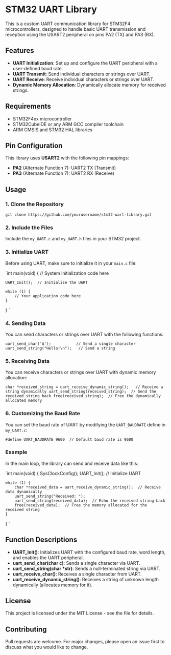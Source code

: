 STM32 UART Library
==================

This is a custom UART communication library for STM32F4 microcontrollers, designed to handle basic UART transmission and reception using the USART2 peripheral on pins PA2 (TX) and PA3 (RX).

Features
--------

-   **UART Initialization**: Set up and configure the UART peripheral with a user-defined baud rate.
-   **UART Transmit**: Send individual characters or strings over UART.
-   **UART Receive**: Receive individual characters or strings over UART.
-   **Dynamic Memory Allocation**: Dynamically allocate memory for received strings.

Requirements
------------

-   STM32F4xx microcontroller
-   STM32CubeIDE or any ARM GCC compiler toolchain
-   ARM CMSIS and STM32 HAL libraries

Pin Configuration
-----------------

This library uses **USART2** with the following pin mappings:

-   **PA2** (Alternate Function 7): UART2 TX (Transmit)
-   **PA3** (Alternate Function 7): UART2 RX (Receive)

Usage
-----

### 1\. Clone the Repository

`git clone https://github.com/yourusername/stm32-uart-library.git`

### 2\. Include the Files

Include the `my_UART.c` and `my_UART.h` files in your STM32 project.

### 3\. Initialize UART

Before using UART, make sure to initialize it in your `main.c` file:

`int main(void) {
    // System initialization code here

    UART_Init();  // Initialize the UART

    while (1) {
        // Your application code here
    }
}
`

### 4\. Sending Data

You can send characters or strings over UART with the following functions:

`uart_send_char('A');           // Send a single character
uart_send_string("Hello!\n");   // Send a string`

### 5\. Receiving Data

You can receive characters or strings over UART with dynamic memory allocation:

`char *received_string = uart_receive_dynamic_string();   // Receive a string dynamically
uart_send_string(received_string);  // Send the received string back
free(received_string);  // Free the dynamically allocated memory`

### 6\. Customizing the Baud Rate

You can set the baud rate of UART by modifying the `UART_BAUDRATE` define in `my_UART.c`:


`#define UART_BAUDRATE 9600  // Default baud rate is 9600`

### Example

In the main loop, the library can send and receive data like this:



`int main(void) {
    SysClockConfig();
    UART_Init();  // Initialize UART

    while (1) {
        char *received_data = uart_receive_dynamic_string();  // Receive data dynamically
        uart_send_string("Received: ");
        uart_send_string(received_data);  // Echo the received string back
        free(received_data);  // Free the memory allocated for the received string
    }
}
`

Function Descriptions
---------------------

-   **UART_Init()**: Initializes UART with the configured baud rate, word length, and enables the UART peripheral.
-   **uart_send_char(char c)**: Sends a single character via UART.
-   **uart_send_string(char *str)**: Sends a null-terminated string via UART.
-   **uart_receive_char()**: Receives a single character from UART.
-   **uart_receive_dynamic_string()**: Receives a string of unknown length dynamically (allocates memory for it).

License
-------

This project is licensed under the MIT License - see the <LICENSE> file for details.

Contributing
------------

Pull requests are welcome. For major changes, please open an issue first to discuss what you would like to change.
